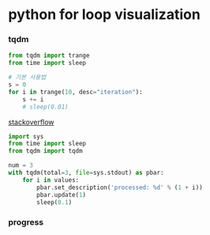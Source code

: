 # python for loop visualization 

### tqdm

```python
from tqdm import trange
from time import sleep

# 기본 사용법 
s = 0
for i in trange(10, desc="iteration"):
    s += i
    # sleep(0.01)
```

[stackoverflow](https://stackoverflow.com/questions/42212810/tqdm-in-jupyter-notebook)

```python
import sys
from time import sleep
from tqdm import tqdm

num = 3
with tqdm(total=3, file=sys.stdout) as pbar:
    for i in values:
        pbar.set_description('processed: %d' % (1 + i))
        pbar.update(1)
        sleep(0.1)
```



### progress


